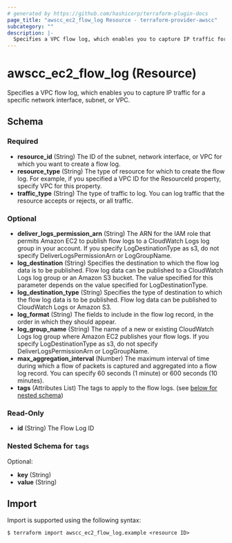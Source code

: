 ```yaml
---
# generated by https://github.com/hashicorp/terraform-plugin-docs
page_title: "awscc_ec2_flow_log Resource - terraform-provider-awscc"
subcategory: ""
description: |-
  Specifies a VPC flow log, which enables you to capture IP traffic for a specific network interface, subnet, or VPC.
---
```


# awscc_ec2_flow_log (Resource)

Specifies a VPC flow log, which enables you to capture IP traffic for a specific network interface, subnet, or VPC.



<!-- schema generated by tfplugindocs -->
## Schema

### Required

- **resource_id** (String) The ID of the subnet, network interface, or VPC for which you want to create a flow log.
- **resource_type** (String) The type of resource for which to create the flow log. For example, if you specified a VPC ID for the ResourceId property, specify VPC for this property.
- **traffic_type** (String) The type of traffic to log. You can log traffic that the resource accepts or rejects, or all traffic.

### Optional

- **deliver_logs_permission_arn** (String) The ARN for the IAM role that permits Amazon EC2 to publish flow logs to a CloudWatch Logs log group in your account. If you specify LogDestinationType as s3, do not specify DeliverLogsPermissionArn or LogGroupName.
- **log_destination** (String) Specifies the destination to which the flow log data is to be published. Flow log data can be published to a CloudWatch Logs log group or an Amazon S3 bucket. The value specified for this parameter depends on the value specified for LogDestinationType.
- **log_destination_type** (String) Specifies the type of destination to which the flow log data is to be published. Flow log data can be published to CloudWatch Logs or Amazon S3.
- **log_format** (String) The fields to include in the flow log record, in the order in which they should appear.
- **log_group_name** (String) The name of a new or existing CloudWatch Logs log group where Amazon EC2 publishes your flow logs. If you specify LogDestinationType as s3, do not specify DeliverLogsPermissionArn or LogGroupName.
- **max_aggregation_interval** (Number) The maximum interval of time during which a flow of packets is captured and aggregated into a flow log record. You can specify 60 seconds (1 minute) or 600 seconds (10 minutes).
- **tags** (Attributes List) The tags to apply to the flow logs. (see [below for nested schema](#nestedatt--tags))

### Read-Only

- **id** (String) The Flow Log ID

<a id="nestedatt--tags"></a>
### Nested Schema for `tags`

Optional:

- **key** (String)
- **value** (String)

## Import

Import is supported using the following syntax:

```shell
$ terraform import awscc_ec2_flow_log.example <resource ID>
```
